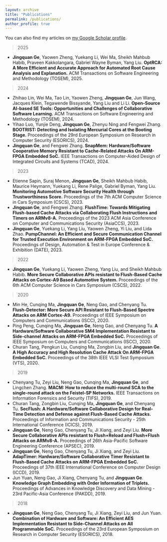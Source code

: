 ```yaml
---
layout: archive
title: "Publications"
permalink: /publications/
author_profile: true
---
```

You can also find my articles on <a href="https://scholar.google.com/citations?hl=en&user=v1HnGGEAAAAJ">my Google Scholar profile</a>.


> 2025

-  **Jingquan Ge**, Yaowen Zheng, Yuekang Li, Wei Ma, Sheikh Mahbub Habib, Praveen Kakkolangara, Gabriel Wayne Byman, Yang Liu.
**OptRCA: A More Efficient and Accurate Approach for Automated Root Cause Analysis and Explanation.**
ACM Transactions on Software Engineering and Methodology (TOSEM), 2025.



> 2024

- Zhihao Lin, Wei Ma, Tao Lin, Yaowen Zheng, **Jingquan Ge**, Jun Wang, Jacques Klein, Tegawende Bissyande, Yang Liu and Li Li.
**Open-Source AI-based SE Tools: Opportunities and Challenges of Collaborative Software Learning.**
ACM Transactions on Software Engineering and Methodology (TOSEM), 2024.
- Yihao Luo, Yunjie Deng, **Jingquan Ge**, Zhenyu Ning and Fengwei Zhang.
**BOOTRIST: Detecting and Isolating Mercurial Cores at the Booting Stage.**
Proceedings of the 29rd European Symposium on Research in Computer Security (ESORICS), 2024.
- **Jingquan Ge**, and Fengwei Zhang.
**SnapMem: Hardware/Software Cooperative Memory Resistant to Cache-Related Attacks On ARM-FPGA Embedded SoC.**
IEEE Transactions on Computer-Aided Design of Integrated Circuits and Systems (TCAD), 2024.
  


> 2023
- Etienne Sapin, Suraj Menon, **Jingquan Ge**, Sheikh Mahbub Habib, Maurice Heymann, Yuekang Li, Rene Palige, Gabriel Byman, Yang Liu. 
**Monitoring Automotive Software Security Health through Trustworthiness Score.**
Proceedings of the 7th ACM Computer Science in Cars Symposium (CSCS), 2023.
- **Jingquan Ge**, and Fengwei Zhang. 
**FlushTime: Towards Mitigating Flush-based Cache Attacks via Collaborating Flush Instructions and Timers on ARMv8-A.**
Proceedings of the 2023 ACM Asia Conference on Computer and Communications Security (AsiaCCS), 2023.
- **Jingquan Ge**, Yuekang Li, Yang Liu, Yaowen Zheng, Yi Liu, and Lida Zhao. 
**PumpChannel: An Efficient and Secure Communication Channel for Trusted Execution Environment on ARM‑FPGA Embedded SoC.**
Proceedings of Design, Automation & Test in Europe Conference & Exhibition (DATE), 2023.



> 2022
- **Jingquan Ge**, Yuekang Li, Yaowen Zheng, Yang Liu, and Sheikh Mahbub Habib. 
**More Secure Collaborative APIs resistant to Flush‑Based Cache Attacks on Cortex‑A9 Based Automotive System.**
Proceedings of the 6th ACM Computer Science in Cars Symposium (CSCS), 2022.



> 2020
- Min He, Cunqing Ma, **Jingquan Ge**, Neng Gao, and Chenyang Tu. 
  **Flush‑Detector: More Secure API Resistant to Flush‑Based Spectre Attacks on ARM Cortex‑A9.**
Proceedings of IEEE Symposium on Computers and Communications (ISCC), 2020.
- Ping Peng, Cunqing Ma, **Jingquan Ge**, Neng Gao, and Chenyang Tu. 
**A Hardware/Software Collaborative SM4 Implementation Resistant to Side-channel Attacks on ARM-FPGA Embedded SoC.**
Proceedings of IEEE Symposium on Computers and Communications (ISCC), 2020.
- Churan Tang, Pengkun Liu, Cunqing Ma, Zongbin Liu, and **Jingquan Ge**. 
**A High Accuracy and High Resolution Cache Attack On ARM-FPGA Embedded SoC.**
Proceedings of the 38th IEEE VLSI Test Symposium (VTS), 2020.



> 2019
- Chenyang Tu, Zeyi Liu, Neng Gao, Cunqing Ma, **Jingquan Ge**, and Lingchen Zhang. 
**MACM: How to reduce the multi-round SCA to the single-round attack on the Feistel-SP Networks.**
IEEE Transactions on Information Forensics and Security (TIFS), 2019.
- Churan Tang, Zongbin Liu, Cunqing Ma, **Jingquan Ge**, and Chenyang Tu.
**SecFlush: A Hardware/Software Collaborative Design for Real-Time Detection and Defense against Flush-Based Cache Attacks.**
Proceedings of Information and Communications Security - 25th International Conference (ICICS), 2019.
- **Jingquan Ge**, Neng Gao, Chenyang Tu, Ji Xiang, and Zeyi Liu. 
**More Secure Collaborative APIs resistant to Flush+Reload and Flush+Flush Attacks on ARMv8-A.**
Proceedings of 26th Asia-Pacific Software Engineering Conference (APSEC), 2019.
- **Jingquan Ge**, Neng Gao, Chenyang Tu, Ji Xiang, and Zeyi Liu. 
**AdapTimer: Hardware/Software Collaborative Timer Resistant to Flush-Based Cache Attacks on ARM-FPGA Embedded SoC.**
Proceedings of 37th IEEE International Conference on Computer Design (ICCD), 2019.
- Jun Yuan, Neng Gao, Ji Xiang, Chenyang Tu, and **Jingquan Ge**. 
**Knowledge Graph Embedding with Order Information of Triplets.**
Proceedings of Advances in Knowledge Discovery and Data Mining - 23rd Pacific-Asia Conference (PAKDD), 2019.



> 2018
- **Jingquan Ge**, Neng Gao, Chenyang Tu, Ji Xiang, Zeyi Liu, and Jun Yuan. 
**Combination of Hardware and Software: An Efficient AES Implementation Resistant to Side-Channel Attacks on All Programmable SoC.**
Proceedings of the 23rd European Symposium on Research in Computer Security (ESORICS), 2018.






